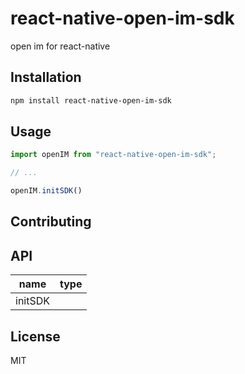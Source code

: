# react-native-open-im-sdk

open im for react-native

## Installation

```sh
npm install react-native-open-im-sdk
```

## Usage

```js
import openIM from "react-native-open-im-sdk";

// ...

openIM.initSDK()
```

## Contributing


## API

| name | type |
|----------|----------|
| initSDK | |

## License

MIT
